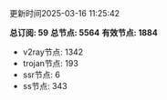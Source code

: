 更新时间2025-03-16 11:25:42

**总订阅: 59**
**总节点: 5564**
**有效节点: 1884**
- v2ray节点: 1342
- trojan节点: 193
- ssr节点: 6
- ss节点: 343
